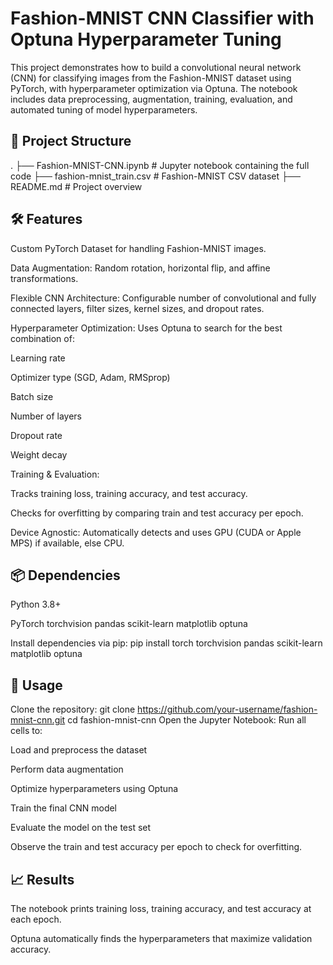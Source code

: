 # Fashion-MNIST CNN Classifier with Optuna Hyperparameter Tuning

This project demonstrates how to build a convolutional neural network (CNN) for classifying images from the Fashion-MNIST dataset using PyTorch, with hyperparameter optimization via Optuna. The notebook includes data preprocessing, augmentation, training, evaluation, and automated tuning of model hyperparameters.

## 📂 Project Structure

.
├── Fashion-MNIST-CNN.ipynb   # Jupyter notebook containing the full code
├── fashion-mnist_train.csv   # Fashion-MNIST CSV dataset
├── README.md                 # Project overview

## 🛠 Features

Custom PyTorch Dataset for handling Fashion-MNIST images.

Data Augmentation: Random rotation, horizontal flip, and affine transformations.

Flexible CNN Architecture: Configurable number of convolutional and fully connected layers, filter sizes, kernel sizes, and dropout rates.

Hyperparameter Optimization: Uses Optuna to search for the best combination of:

Learning rate

Optimizer type (SGD, Adam, RMSprop)

Batch size

Number of layers

Dropout rate

Weight decay

Training & Evaluation:

Tracks training loss, training accuracy, and test accuracy.

Checks for overfitting by comparing train and test accuracy per epoch.

Device Agnostic: Automatically detects and uses GPU (CUDA or Apple MPS) if available, else CPU.

## 📦 Dependencies

Python 3.8+

PyTorch
torchvision
pandas
scikit-learn
matplotlib
optuna

Install dependencies via pip:
pip install torch torchvision pandas scikit-learn matplotlib optuna

## 🚀 Usage

Clone the repository:
  git clone https://github.com/your-username/fashion-mnist-cnn.git
  cd fashion-mnist-cnn
Open the Jupyter Notebook:
Run all cells to:

Load and preprocess the dataset

Perform data augmentation

Optimize hyperparameters using Optuna

Train the final CNN model

Evaluate the model on the test set

Observe the train and test accuracy per epoch to check for overfitting.

## 📈 Results

The notebook prints training loss, training accuracy, and test accuracy at each epoch.

Optuna automatically finds the hyperparameters that maximize validation accuracy.

